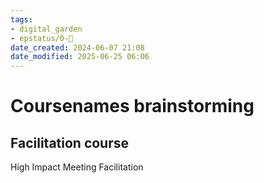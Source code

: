```yaml
---
tags: 
- digital_garden
- epstatus/0-🌰
date_created: 2024-06-07 21:08
date_modified: 2025-06-25 06:06
---
```

# Coursenames brainstorming

## Facilitation course

High Impact Meeting Facilitation

